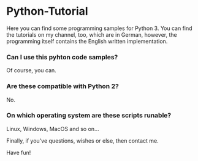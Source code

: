 # Python-Tutorial

Here you can find some programming samples for Python 3. You can find the tutorials on my channel, too, which are in German, however, the programming itself contains the English written implementation.

### Can I use this pyhton code samples?
Of course, you can.

### Are these compatible with Python 2?
No.

### On which operating system are these scripts runable?
Linux, Windows, MacOS and so on...

Finally, if you've questions, wishes or else, then contact me.

Have fun!
